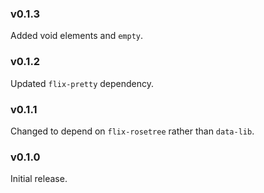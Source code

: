 ### v0.1.3
   Added void elements and `empty`.

### v0.1.2
   Updated `flix-pretty` dependency.

### v0.1.1
   Changed to depend on `flix-rosetree` rather than `data-lib`.

### v0.1.0
   Initial release.
